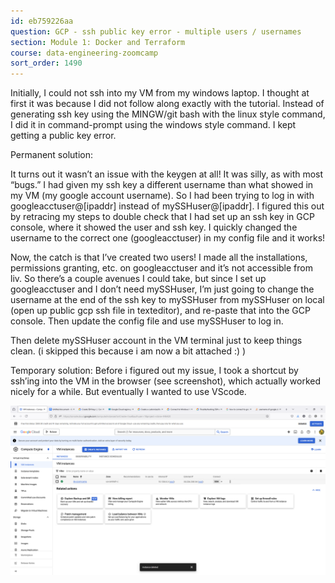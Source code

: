 ```yaml
---
id: eb759226aa
question: GCP - ssh public key error - multiple users / usernames
section: Module 1: Docker and Terraform
course: data-engineering-zoomcamp
sort_order: 1490
---
```


Initially, I could not ssh into my VM from my windows laptop. I thought at first it was because I did not follow along exactly with the tutorial. Instead of generating ssh key using the MINGW/git bash with the linux style command, I did it in command-prompt using the windows style command. I kept getting a public key error.

Permanent solution:

It turns out it wasn’t an issue with the keygen at all! It was silly, as with most “bugs.” I had given my ssh key a different username than what showed in my VM (my google account username). So I had been trying to log in with googleacctuser@[ipaddr] instead of mySSHuser@[ipaddr]. I figured this out by retracing my steps to double check that I had set up an ssh key in GCP console, where it showed the user and ssh key. I quickly changed the username to the correct one (googleacctuser) in my config file and it works!

Now, the catch is that I’ve created two users! I made all the installations, permissions granting, etc. on googleacctuser and it’s not accessible from liv. So there’s a couple avenues I could take, but since I set up googleacctuser and I don’t need mySSHuser, I’m just going to change the username at the end of the ssh key to mySSHuser from mySSHuser on local (open up public gcp ssh file in texteditor), and re-paste that into the GCP console. Then update the config file and use mySSHuser to log in.

Then delete mySSHuser account in the VM terminal just to keep things clean. (i skipped this because i am now a bit attached :) )

Temporary solution: Before i figured out my issue, I took a shortcut by ssh’ing into the VM in the browser (see screenshot), which actually worked nicely for a while. But eventually I wanted to use VScode.

![Image](images/data-engineering-zoomcamp/image_31ceb9bc.png)

